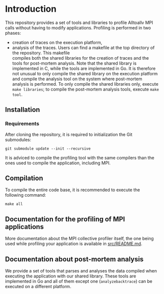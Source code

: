 # Introduction

This repository provides a set of tools and libraries to profile Alltoallv MPI calls
without having to modify applications. Profiling is performed in two phases:
- creation of traces on the execution platform,
- analysis of the traces.
Users can find a makefile at the top directory of the repository. This makefile  
compiles both the shared libraries for the creation of traces and the tools for post-mortem
analysis. Note that the shared library is implemented in C, while the tools are
implemented in Go. It is therefore not unusual to only compile the shared library on
the execution platform and compile the analysis tool on the system where post-mortem
analysis is performed. To only compile the shared libraries only, execute `make libraries`;
to compile the post-mortem analysis tools, execute `make tool`.

## Installation

### Requirements

After cloning the repository, it is required to initialization the Git submodules:
```console
git submodule update --init --recursive
```

It is adviced to compile the profiling tool with the same compilers than the ones
used to compile the application, including MPI.

## Compilation

To compile the entire code base, it is recommended to execute the following command:
```console
make all
```

## Documentation for the profiling of MPI applications

More documentation about the MPI collective profiler itself, the one being used while profiling your application is available in [src/README.md](src/README.md).

## Documentation about post-mortem analysis

We provide a set of tools that parses and analyses the data compiled when executing
the application with our shared library. These tools are implemented in Go and all of
them except one (`analyzebacktrace`) can be executed on a different platform.
